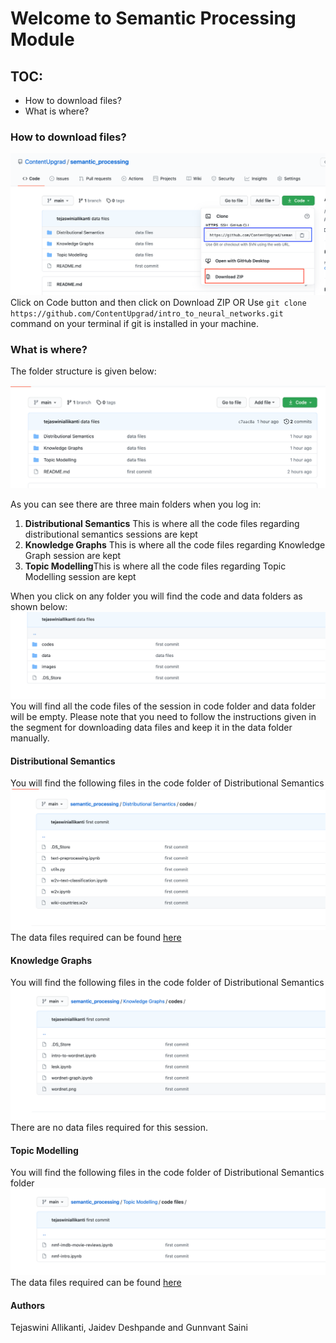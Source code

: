 
 # Welcome to Semantic Processing Module

## TOC:
- How to download files?
- What is where?

### How to download files?
![](images/image1.png)
Click on Code button and then click on Download ZIP
OR
Use `git clone https://github.com/ContentUpgrad/intro_to_neural_networks.git` command on your terminal if git is installed in your machine. 


### What is where?
The folder structure is given below:

![](images/image6.png)

As you can see there are three main folders when you log in:

1. **Distributional Semantics** This is where all the code files regarding distributional semantics sessions are kept
2. **Knowledge Graphs** This is where all the code files regarding Knowledge Graph session are kept
3. **Topic Modelling**This is where all the code files regarding Topic Modelling session are kept

When you click on any folder you will find the code and data folders as shown below:
![](images/image2.png)
You will find all the code files of the session in code folder and data folder will be empty. Please note that you need to follow the instructions given in the segment for downloading data files and keep it in the data folder manually.

#### Distributional Semantics
You will find the following files in the code folder of Distributional Semantics
![](images/image4.png)
The data files required can be found [here](https://drive.google.com/drive/u/0/folders/1KUnMvuufvo0yXS23EaI2EMNaq2lt5Ynh)

#### Knowledge Graphs
You will find the following files in the code folder of Distributional Semantics
![](images/image3.png)
There are no data files required for this session.

#### Topic Modelling
You will find the following files in the code folder of Distributional Semantics folder
![](images/image5.png)
The data files required can be found [here](https://drive.google.com/drive/u/0/folders/1umS1MgUXyra3KVF-6FsN8krHQ31lXhlX)


#### Authors
Tejaswini Allikanti, Jaidev Deshpande and Gunnvant Saini

